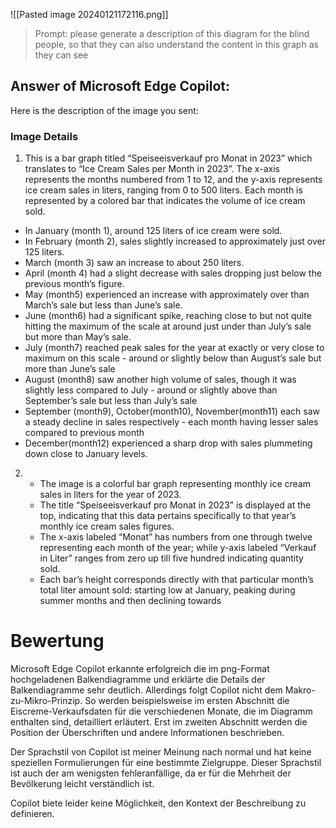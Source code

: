 ![[Pasted image 20240121172116.png]]

> Prompt: please generate a description of this diagram for the blind people, so that they can also understand the content in this graph as they can see

## Answer of Microsoft Edge Copilot:
Here is the description of the image you sent:
### Image Details

1. This is a bar graph titled “Speiseeisverkauf pro Monat in 2023” which translates to “Ice Cream Sales per Month in 2023”. The x-axis represents the months numbered from 1 to 12, and the y-axis represents ice cream sales in liters, ranging from 0 to 500 liters. Each month is represented by a colored bar that indicates the volume of ice cream sold.

- In January (month 1), around 125 liters of ice cream were sold.
- In February (month 2), sales slightly increased to approximately just over 125 liters.
- March (month 3) saw an increase to about 250 liters.
- April (month 4) had a slight decrease with sales dropping just below the previous month’s figure.
- May (month5) experienced an increase with approximately over than March’s sale but less than June’s sale.
- June (month6) had a significant spike, reaching close to but not quite hitting the maximum of the scale at around just under than July’s sale but more than May’s sale.
- July (month7) reached peak sales for the year at exactly or very close to maximum on this scale - around or slightly below than August’s sale but more than June’s sale
- August (month8) saw another high volume of sales, though it was slightly less compared to July - around or slightly above than September’s sale but less than July’s sale
- September (month9), October(month10), November(month11) each saw a steady decline in sales respectively - each month having lesser sales compared to previous month
- December(month12) experienced a sharp drop with sales plummeting down close to January levels.

2. - The image is a colorful bar graph representing monthly ice cream sales in liters for the year of 2023.
    - The title “Speiseeisverkauf pro Monat in 2023” is displayed at the top, indicating that this data pertains specifically to that year’s monthly ice cream sales figures.
    - The x-axis labeled “Monat” has numbers from one through twelve representing each month of the year; while y-axis labeled “Verkauf in Liter” ranges from zero up till five hundred indicating quantity sold.
    - Each bar’s height corresponds directly with that particular month’s total liter amount sold: starting low at January, peaking during summer months and then declining towards


# Bewertung
Microsoft Edge Copilot erkannte erfolgreich die im png-Format hochgeladenen Balkendiagramme und erklärte die Details der Balkendiagramme sehr deutlich. Allerdings folgt Copilot nicht dem Makro-zu-Mikro-Prinzip. So werden beispielsweise im ersten Abschnitt die Eiscreme-Verkaufsdaten für die verschiedenen Monate, die im Diagramm enthalten sind, detailliert erläutert. Erst im zweiten Abschnitt werden die Position der Überschriften und andere Informationen beschrieben.

Der Sprachstil von Copilot ist meiner Meinung nach normal und hat keine speziellen Formulierungen für eine bestimmte Zielgruppe. Dieser Sprachstil ist auch der am wenigsten fehleranfällige, da er für die Mehrheit der Bevölkerung leicht verständlich ist.

Copilot biete leider keine Möglichkeit, den Kontext der Beschreibung zu definieren.

